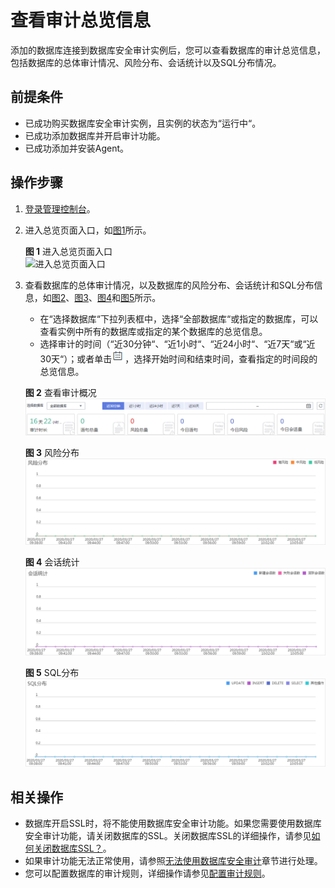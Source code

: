 # 查看审计总览信息<a name="ZH-CN_TOPIC_0145057229"></a>

添加的数据库连接到数据库安全审计实例后，您可以查看数据库的审计总览信息，包括数据库的总体审计情况、风险分布、会话统计以及SQL分布情况。

## 前提条件<a name="section441811405410"></a>

-   已成功购买数据库安全审计实例，且实例的状态为“运行中“。
-   已成功添加数据库并开启审计功能。
-   已成功添加并安装Agent。

## 操作步骤<a name="section16337113512514"></a>

1.  [登录管理控制台](https://console.huaweicloud.com/)。
2.  进入总览页面入口，如[图1](#fig1517671993110)所示。

    **图 1**  进入总览页面入口<a name="fig1517671993110"></a>  
    ![](figures/进入总览页面入口.png "进入总览页面入口")

3.  查看数据库的总体审计情况，以及数据库的风险分布、会话统计和SQL分布信息，如[图2](#fig077713432352)、[图3](#fig11444449413)、[图4](#fig188672335467)和[图5](#fig842781211482)所示。

    -   在“选择数据库“下拉列表框中，选择“全部数据库“或指定的数据库，可以查看实例中所有的数据库或指定的某个数据库的总览信息。
    -   选择审计的时间（“近30分钟“、“近1小时“、“近24小时“、“近7天“或“近30天“）；或者单击![](figures/icon-calendar.png)，选择开始时间和结束时间，查看指定的时间段的总览信息。

    **图 2**  查看审计概况<a name="fig077713432352"></a>  
    ![](figures/查看审计概况.png "查看审计概况")

    **图 3**  风险分布<a name="fig11444449413"></a>  
    ![](figures/风险分布.png "风险分布")

    **图 4**  会话统计<a name="fig188672335467"></a>  
    ![](figures/会话统计.png "会话统计")

    **图 5**  SQL分布<a name="fig842781211482"></a>  
    ![](figures/SQL分布.png "SQL分布")


## 相关操作<a name="section1273551612494"></a>

-   数据库开启SSL时，将不能使用数据库安全审计功能。如果您需要使用数据库安全审计功能，请关闭数据库的SSL。关闭数据库SSL的详细操作，请参见[如何关闭数据库SSL？](https://support.huaweicloud.com/dbss_faq/dbss_01_0283.html)。
-   如果审计功能无法正常使用，请参照[无法使用数据库安全审计](无法使用数据库安全审计.md)章节进行处理。
-   您可以配置数据库的审计规则，详细操作请参见[配置审计规则](添加审计范围.md)。

